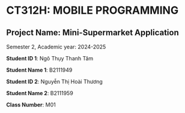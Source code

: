 # CT312H: MOBILE PROGRAMMING

## Project Name: Mini-Supermarket Application

Semester 2, Academic year: 2024-2025

**Student ID 1**: Ngô Thụy Thanh Tâm

**Student Name 1**: B2111949

**Student ID 2**: Nguyễn Thị Hoài Thương

**Student Name 2**: B2111959

**Class Number**: M01

